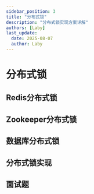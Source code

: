 ```yaml
---
sidebar_position: 3
title: "分布式锁"
description: "分布式锁实现方案详解"
authors: [Laby]
last_update:
  date: 2025-08-07
  author: Laby
---
```


# 分布式锁

## Redis分布式锁

## Zookeeper分布式锁

## 数据库分布式锁

## 分布式锁实现

## 面试题
